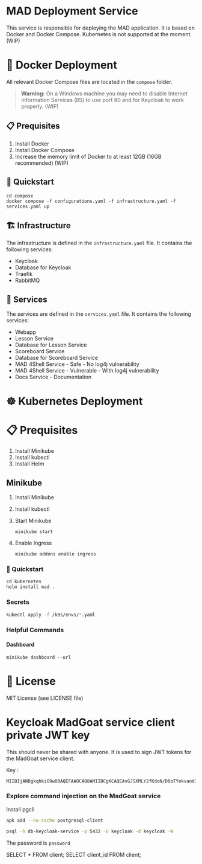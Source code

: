 # MAD Deployment Service

This service is responsible for deploying the MAD application.
It is based on Docker and Docker Compose.
Kubernetes is not supported at the moment. (WIP)

# :whale: Docker Deployment

All relevant Docker Compose files are located in the `compose` folder.

> **Warning:**
> On a Windows machine you may need to disable Internet Information Services (IIS) to use port 80 and for Keycloak to work properly. (WIP)

## :clipboard: Prequisites

1. Install Docker
2. Install Docker Compose
3. Increase the memory limit of Docker to at least 12GB (16GB recommended) (WIP)

## :rocket: Quickstart

```
cd compose
docker compose -f configurations.yaml -f infrastructure.yaml -f services.yaml up
```


## :building_construction: Infrastructure

The infrastructure is defined in the `infrastructure.yaml` file.
It contains the following services:

- Keycloak
- Database for Keycloak
- Traefik
- RabbitMQ

## :briefcase: Services

The services are defined in the `services.yaml` file.
It contains the following services:

- Webapp
- Lesson Service
- Database for Lesson Service
- Scoreboard Service
- Database for Scoreboard Service
- MAD 4Shell Service - Safe - No log4j vulnerability
- MAD 4Shell Service - Vulnerable - With log4j vulnerability
- Docs Service - Documentation

# :wheel_of_dharma: Kubernetes Deployment

# :clipboard: Prequisites

1. Install Minikube
2. Install kubectl
3. Install Helm

## Minikube

1. Install Minikube
2. Install kubectl
3. Start Minikube

   ```
   minikube start
   ```

4. Enable Ingress
   ```
   minikube addons enable ingress
   ```

### :rocket: Quickstart

```
cd kubernetes
helm install mad .
```

### Secrets

```bash
kubectl apply -f /k8s/envs/*.yaml
```

### Helpful Commands

#### Dashboard

```
minikube dashboard --url
```

# :scroll: License

MIT License (see LICENSE file)

# Keycloak MadGoat service client private JWT key

This should never be shared with anyone. It is used to sign JWT tokens for the MadGoat service client.

Key :

```
MIIBIjANBgkqhkiG9w0BAQEFAAOCAQ8AMIIBCgKCAQEAvGJSXMLY2fKdoN/D0oTYekvandITVIUAnIn719MQ5fQFg3TuEU5F9YU5l+VCkp4c4isW4ozpiQiJdFp8xnQfIiizO8LohNJbajzxkwvhqNsy9HqR1/iDD5zoroksvsCS7TPmM9J5bkgqhNGdK1hHJX91De3RLQfcQY9ZDYE6+NX3fAzuK9jx5TJc9k2KRJofniv/1RMaOaUhleP1ljdxI1ttyvU6FZCMCJoNAFVIXaPtA3/1jSJCE37XWORoWPG6Ri2d5rDwioJxc5rllTM/Av07qdXZVt446YFjwUoT113IbxAzX6fY2Mh48doKertXlkPcVcmrcOoivoxRp4KzQwIDAQAB
```

### Explore command injection on the MadGoat service

Install pgcli

```bash
apk add --no-cache postgresql-client
```

```bash
psql -h db-keycloak-service -p 5432 -U keycloak -d keycloak -W
```

The password is `password`

SELECT \* FROM client;
SELECT client_id FROM client;

